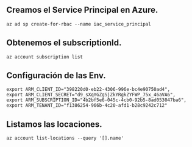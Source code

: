 ## Creamos el Service Principal en Azure.
    az ad sp create-for-rbac --name iac_service_principal

## Obtenemos el subscriptionId.
    az account subscription list

## Configuración de las Env.
    export ARM_CLIENT_ID="398220d0-eb22-4306-996e-bc4e90750ad4",
    export ARM_CLIENT_SECRET="d9_sXqYGZgSjZkYRgkZYFWP_75x_46aVA6",
    export ARM_SUBSCRIPTION_ID="4b2bf5e6-045c-4cb0-92b5-8ad053047ba6",
    export ARM_TENANT_ID="f1386254-966b-4c20-afd1-b28c9242c712"

## Listamos las locaciones. 
    az account list-locations --query '[].name'
